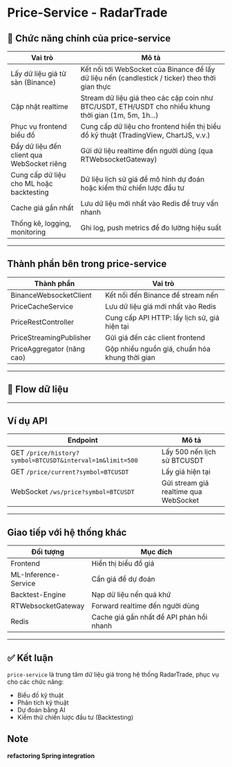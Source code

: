 # Price-Service - RadarTrade

## 🎯 Chức năng chính của price-service

| Vai trò | Mô tả |
|--------|-------|
| Lấy dữ liệu giá từ sàn (Binance) | Kết nối tới WebSocket của Binance để lấy dữ liệu nến (candlestick / ticker) theo thời gian thực |
| Cập nhật realtime | Stream dữ liệu giá theo các cặp coin như BTC/USDT, ETH/USDT cho nhiều khung thời gian (1m, 5m, 1h...) |
| Phục vụ frontend biểu đồ | Cung cấp dữ liệu cho frontend hiển thị biểu đồ kỹ thuật (TradingView, ChartJS, v.v.) |
| Đẩy dữ liệu đến client qua WebSocket riêng | Gửi dữ liệu realtime đến người dùng (qua RTWebsocketGateway) |
| Cung cấp dữ liệu cho ML hoặc backtesting | Dữ liệu lịch sử giá để mô hình dự đoán hoặc kiểm thử chiến lược đầu tư |
| Cache giá gần nhất | Lưu dữ liệu mới nhất vào Redis để truy vấn nhanh |
| Thống kê, logging, monitoring | Ghi log, push metrics để đo lường hiệu suất |

---

## Thành phần bên trong price-service

| Thành phần | Vai trò |
|-----------|---------|
| BinanceWebsocketClient | Kết nối đến Binance để stream nến |
| PriceCacheService | Lưu dữ liệu giá mới nhất vào Redis |
| PriceRestController | Cung cấp API HTTP: lấy lịch sử, giá hiện tại |
| PriceStreamingPublisher | Gửi giá đến các client frontend |
| PriceAggregator (nâng cao) | Gộp nhiều nguồn giá, chuẩn hóa khung thời gian |

---

## 🔁 Flow dữ liệu

---

## Ví dụ API

| Endpoint | Mô tả |
|----------|-------|
| GET `/price/history?symbol=BTCUSDT&interval=1m&limit=500` | Lấy 500 nến lịch sử BTCUSDT |
| GET `/price/current?symbol=BTCUSDT` | Lấy giá hiện tại |
| WebSocket `/ws/price?symbol=BTCUSDT` | Gửi stream giá realtime qua WebSocket |

---

## Giao tiếp với hệ thống khác

| Đối tượng | Mục đích |
|----------|----------|
| Frontend | Hiển thị biểu đồ giá |
| ML-Inference-Service | Cần giá để dự đoán |
| Backtest-Engine | Nạp dữ liệu nến quá khứ |
| RTWebsocketGateway | Forward realtime đến người dùng |
| Redis | Cache giá gần nhất để API phản hồi nhanh |

---

## ✅ Kết luận

`price-service` là trung tâm dữ liệu giá trong hệ thống RadarTrade, phục vụ cho các chức năng:

- Biểu đồ kỹ thuật
- Phân tích kỹ thuật
- Dự đoán bằng AI
- Kiểm thử chiến lược đầu tư (Backtesting)

## **Note**
**refactoring Spring integration**